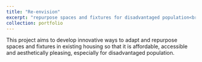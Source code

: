 ```yaml
---
title: "Re-envision"
excerpt: "repurpose spaces and fixtures for disadvantaged population<br/><img src='Yue_profile.png'>"
collection: portfolio
---
```


This project aims to develop innovative ways to adapt and repurpose spaces and fixtures in existing housing so that it is affordable, accessible and aesthetically pleasing, especially for disadvantaged population.
